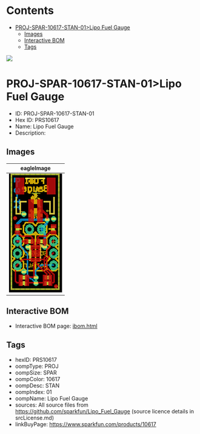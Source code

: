 



Contents
========

* [PROJ-SPAR-10617-STAN-01>Lipo Fuel Gauge](#proj-spar-10617-stan-01lipo-fuel-gauge)
	* [Images](#images)
	* [Interactive BOM](#interactive-bom)
	* [Tags](#tags)
  
![][im]
# PROJ-SPAR-10617-STAN-01>Lipo Fuel Gauge

- ID: PROJ-SPAR-10617-STAN-01
- Hex ID: PRS10617
- Name: Lipo Fuel Gauge
- Description: 

## Images
  
  

|eagleImage|
| :---: |
|[![eagleImage](eagleImage_140.png)](eagleImage_600.png)|

## Interactive BOM

- Interactive BOM page: [ibom.html](kicad/bom/ibom.html)

## Tags

- hexID: PRS10617
- oompType: PROJ
- oompSize: SPAR
- oompColor: 10617
- oompDesc: STAN
- oompIndex: 01
- oompName: Lipo Fuel Gauge
- sources: All source files from https://github.com/sparkfun/Lipo_Fuel_Gauge (source licence details in srcLicense.md)
- linkBuyPage: https://www.sparkfun.com/products/10617



[im]: eagleImage_450.png

